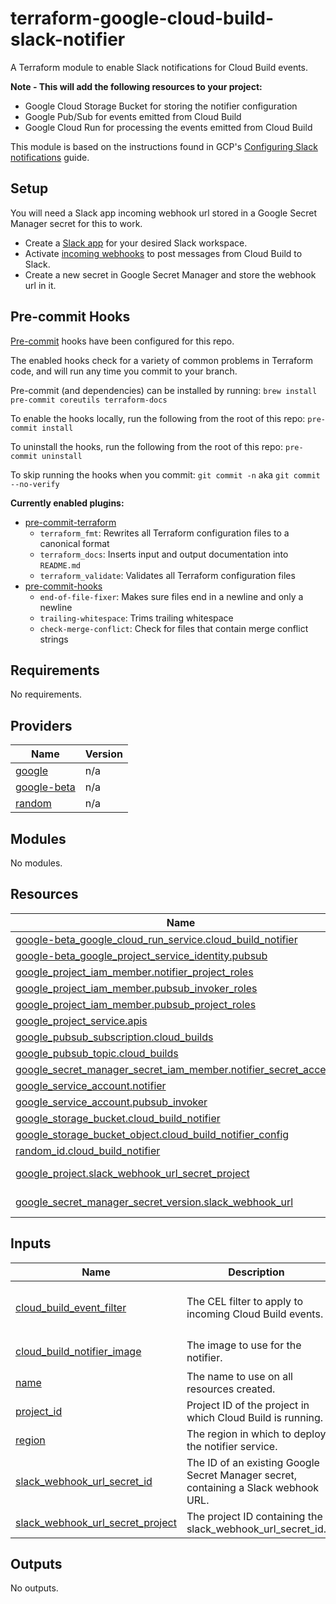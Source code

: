# terraform-google-cloud-build-slack-notifier

A Terraform module to enable Slack notifications for Cloud Build events.

**Note - This will add the following resources to your project:**

- Google Cloud Storage Bucket for storing the notifier configuration
- Google Pub/Sub for events emitted from Cloud Build
- Google Cloud Run for processing the events emitted from Cloud Build

This module is based on the instructions found in GCP's [Configuring Slack notifications](https://cloud.google.com/build/docs/configuring-notifications/configure-slack) guide.

## Setup

You will need a Slack app incoming webhook url stored in a Google Secret Manager
secret for this to work.

- Create a [Slack app](https://api.slack.com/apps?new_app=1) for your desired Slack workspace.
- Activate [incoming webhooks](https://api.slack.com/messaging/webhooks) to post messages from Cloud Build to Slack.
- Create a new secret in Google Secret Manager and store the webhook url in it.

## Pre-commit Hooks

[Pre-commit](https://pre-commit.com/) hooks have been configured for this repo.

The enabled hooks check for a variety of common problems in Terraform code, and
will run any time you commit to your branch.

Pre-commit (and dependencies) can be installed by running:
`brew install pre-commit coreutils terraform-docs`

To enable the hooks locally, run the following from the root of this repo:
`pre-commit install`

To uninstall the hooks, run the following from the root of this repo:
`pre-commit uninstall`

To skip running the hooks when you commit:
`git commit -n` aka `git commit --no-verify`

**Currently enabled plugins:**

- [pre-commit-terraform](https://github.com/antonbabenko/pre-commit-terraform)
  - `terraform_fmt`: Rewrites all Terraform configuration files to a canonical format
  - `terraform_docs`: Inserts input and output documentation into `README.md`
  - `terraform_validate`: Validates all Terraform configuration files
- [pre-commit-hooks](https://github.com/pre-commit/pre-commit-hooks)
  - `end-of-file-fixer`: Makes sure files end in a newline and only a newline
  - `trailing-whitespace`: Trims trailing whitespace
  - `check-merge-conflict`: Check for files that contain merge conflict strings

<!-- BEGINNING OF PRE-COMMIT-TERRAFORM DOCS HOOK -->
## Requirements

No requirements.

## Providers

| Name | Version |
|------|---------|
| <a name="provider_google"></a> [google](#provider\_google) | n/a |
| <a name="provider_google-beta"></a> [google-beta](#provider\_google-beta) | n/a |
| <a name="provider_random"></a> [random](#provider\_random) | n/a |

## Modules

No modules.

## Resources

| Name | Type |
|------|------|
| [google-beta_google_cloud_run_service.cloud_build_notifier](https://registry.terraform.io/providers/hashicorp/google-beta/latest/docs/resources/google_cloud_run_service) | resource |
| [google-beta_google_project_service_identity.pubsub](https://registry.terraform.io/providers/hashicorp/google-beta/latest/docs/resources/google_project_service_identity) | resource |
| [google_project_iam_member.notifier_project_roles](https://registry.terraform.io/providers/hashicorp/google/latest/docs/resources/project_iam_member) | resource |
| [google_project_iam_member.pubsub_invoker_roles](https://registry.terraform.io/providers/hashicorp/google/latest/docs/resources/project_iam_member) | resource |
| [google_project_iam_member.pubsub_project_roles](https://registry.terraform.io/providers/hashicorp/google/latest/docs/resources/project_iam_member) | resource |
| [google_project_service.apis](https://registry.terraform.io/providers/hashicorp/google/latest/docs/resources/project_service) | resource |
| [google_pubsub_subscription.cloud_builds](https://registry.terraform.io/providers/hashicorp/google/latest/docs/resources/pubsub_subscription) | resource |
| [google_pubsub_topic.cloud_builds](https://registry.terraform.io/providers/hashicorp/google/latest/docs/resources/pubsub_topic) | resource |
| [google_secret_manager_secret_iam_member.notifier_secret_accessor](https://registry.terraform.io/providers/hashicorp/google/latest/docs/resources/secret_manager_secret_iam_member) | resource |
| [google_service_account.notifier](https://registry.terraform.io/providers/hashicorp/google/latest/docs/resources/service_account) | resource |
| [google_service_account.pubsub_invoker](https://registry.terraform.io/providers/hashicorp/google/latest/docs/resources/service_account) | resource |
| [google_storage_bucket.cloud_build_notifier](https://registry.terraform.io/providers/hashicorp/google/latest/docs/resources/storage_bucket) | resource |
| [google_storage_bucket_object.cloud_build_notifier_config](https://registry.terraform.io/providers/hashicorp/google/latest/docs/resources/storage_bucket_object) | resource |
| [random_id.cloud_build_notifier](https://registry.terraform.io/providers/hashicorp/random/latest/docs/resources/id) | resource |
| [google_project.slack_webhook_url_secret_project](https://registry.terraform.io/providers/hashicorp/google/latest/docs/data-sources/project) | data source |
| [google_secret_manager_secret_version.slack_webhook_url](https://registry.terraform.io/providers/hashicorp/google/latest/docs/data-sources/secret_manager_secret_version) | data source |

## Inputs

| Name | Description | Type | Default |
|------|-------------|------|---------|
| <a name="input_cloud_build_event_filter"></a> [cloud\_build\_event\_filter](#input\_cloud\_build\_event\_filter) | The CEL filter to apply to incoming Cloud Build events. | `string` | `"build.substitutions['BRANCH_NAME'] == 'main' && build.status in [Build.Status.SUCCESS, Build.Status.FAILURE, Build.Status.TIMEOUT]"` |
| <a name="input_cloud_build_notifier_image"></a> [cloud\_build\_notifier\_image](#input\_cloud\_build\_notifier\_image) | The image to use for the notifier. | `string` | `"us-east1-docker.pkg.dev/gcb-release/cloud-build-notifiers/slack:latest"` |
| <a name="input_name"></a> [name](#input\_name) | The name to use on all resources created. | `string` | n/a |
| <a name="input_project_id"></a> [project\_id](#input\_project\_id) | Project ID of the project in which Cloud Build is running. | `string` | n/a |
| <a name="input_region"></a> [region](#input\_region) | The region in which to deploy the notifier service. | `string` | `"us-central1"` |
| <a name="input_slack_webhook_url_secret_id"></a> [slack\_webhook\_url\_secret\_id](#input\_slack\_webhook\_url\_secret\_id) | The ID of an existing Google Secret Manager secret, containing a Slack webhook URL. | `string` | n/a |
| <a name="input_slack_webhook_url_secret_project"></a> [slack\_webhook\_url\_secret\_project](#input\_slack\_webhook\_url\_secret\_project) | The project ID containing the slack\_webhook\_url\_secret\_id. | `string` | n/a |

## Outputs

No outputs.
<!-- END OF PRE-COMMIT-TERRAFORM DOCS HOOK -->
